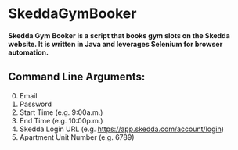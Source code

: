 # SkeddaGymBooker
#### Skedda Gym Booker is a script that books gym slots on the Skedda website. It is written in Java and leverages Selenium for browser automation. 
## Command Line Arguments: 
0. Email
1. Password
2. Start Time (e.g. 9:00a.m.)
3. End Time (e.g. 10:00p.m.)
4. Skedda Login URL (e.g. https://app.skedda.com/account/login)
5. Apartment Unit Number (e.g. 6789)

